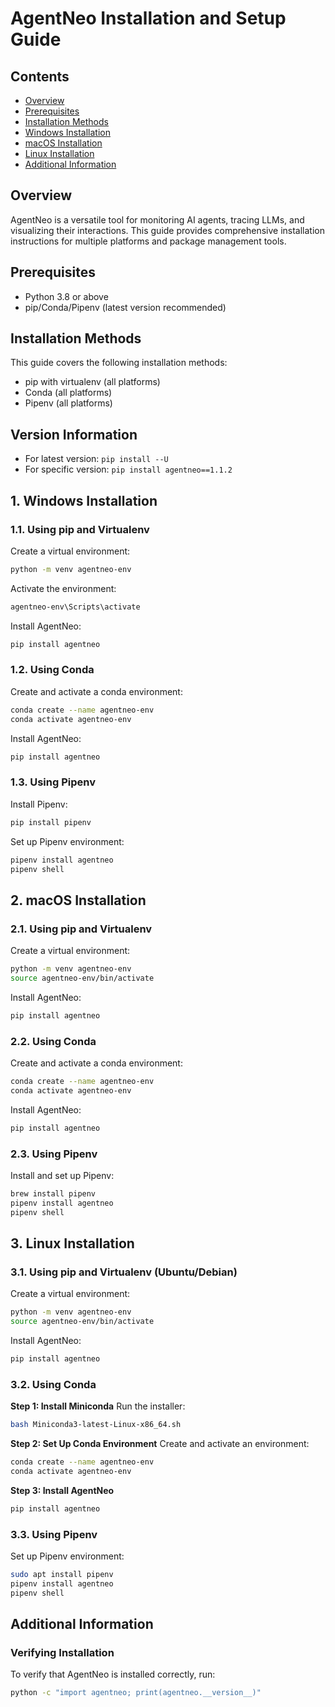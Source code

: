 # AgentNeo Installation and Setup Guide 
## Contents
- [Overview](#overview)
- [Prerequisites](#prerequisites)
- [Installation Methods](#installation-methods)
- [Windows Installation](#1-windows-installation)
- [macOS Installation](#2-macos-installation)
- [Linux Installation](#3-linux-installation)
- [Additional Information](#additional-information)

## Overview
AgentNeo is a versatile tool for monitoring AI agents, tracing LLMs, and visualizing their interactions. This guide provides comprehensive installation instructions for multiple platforms and package management tools.

## Prerequisites
- Python 3.8 or above
- pip/Conda/Pipenv (latest version recommended)

## Installation Methods
This guide covers the following installation methods:
- pip with virtualenv (all platforms)
- Conda (all platforms)
- Pipenv (all platforms)

## Version Information
- For latest version: `pip install --U`
- For specific version: `pip install agentneo==1.1.2`

## 1. Windows Installation
### 1.1. Using pip and Virtualenv
Create a virtual environment:
```bash
python -m venv agentneo-env
```
Activate the environment:
```bash
agentneo-env\Scripts\activate
```
Install AgentNeo:
```bash
pip install agentneo
```

### 1.2. Using Conda
Create and activate a conda environment:
```bash
conda create --name agentneo-env
conda activate agentneo-env
```
Install AgentNeo:
```bash
pip install agentneo
```

### 1.3. Using Pipenv
Install Pipenv:
```bash
pip install pipenv
```
Set up Pipenv environment:
```bash
pipenv install agentneo
pipenv shell
```

## 2. macOS Installation
### 2.1. Using pip and Virtualenv
Create a virtual environment:
```bash
python -m venv agentneo-env
source agentneo-env/bin/activate
```
Install AgentNeo:
```bash
pip install agentneo
```

### 2.2. Using Conda
Create and activate a conda environment:
```bash
conda create --name agentneo-env
conda activate agentneo-env
```
Install AgentNeo:
```bash
pip install agentneo
```

### 2.3. Using Pipenv
Install and set up Pipenv:
```bash
brew install pipenv
pipenv install agentneo
pipenv shell
```

## 3. Linux Installation
### 3.1. Using pip and Virtualenv (Ubuntu/Debian)
Create a virtual environment:
```bash
python -m venv agentneo-env
source agentneo-env/bin/activate
```
Install AgentNeo:
```bash
pip install agentneo
```

### 3.2. Using Conda
**Step 1: Install Miniconda**
Run the installer:
```bash
bash Miniconda3-latest-Linux-x86_64.sh
```

**Step 2: Set Up Conda Environment**
Create and activate an environment:
```bash
conda create --name agentneo-env
conda activate agentneo-env
```

**Step 3: Install AgentNeo**
```bash
pip install agentneo
```

### 3.3. Using Pipenv
Set up Pipenv environment:
```bash
sudo apt install pipenv
pipenv install agentneo
pipenv shell
```

## Additional Information
### Verifying Installation
To verify that AgentNeo is installed correctly, run:
```bash
python -c "import agentneo; print(agentneo.__version__)"
```
